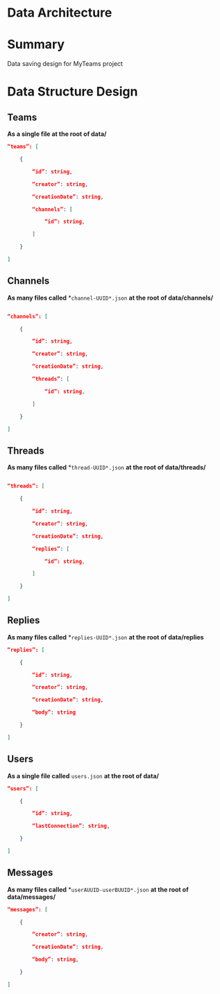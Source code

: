 # Data Architecture

# Summary

Data saving design for MyTeams project

# Data Structure Design

## Teams

**As a single file at the root of data/**

```json
“teams”: [

    {

        “id”: string,

        “creator”: string,

        “creationDate”: string,

        “channels”: [

            “id”: string,

        ]

    }

]
```

## Channels

**As many files called** *`channel-UUID*.json` **at the root of data/channels/**

```json

“channels”: [

    {

        “id”: string,

        “creator”: string,

        “creationDate”: string,

        “threads”: [

            “id”: string,

        ]

    }

]
```

## Threads

**As many files called** *`thread-UUID*.json` **at the root of data/threads/**

```json

“threads”: [

    {

        “id”: string,

        “creator”: string,

        “creationDate”: string,

        “replies”: [

            “id”: string,

        ]

    }

]
```

## Replies

**As many files called** *`replies-UUID*.json` **at the root of data/replies**

```json
“replies”: [

    {

        “id”: string,

        “creator”: string,

        “creationDate”: string,

        “body”: string

    }

]
```

## Users

**As a single file called** `users.json` **at the root of data/**

```json
“users”: [

    {

        “id”: string,

        “lastConnection”: string,

    }

]
```

## Messages

**As many files called** *`userAUUID-userBUUID*.json` **at the root of data/messages/**

```json
“messages”: [

    {

        “creator”: string,

        “creationDate”: string,

        “body”: string,

    }

]
```
